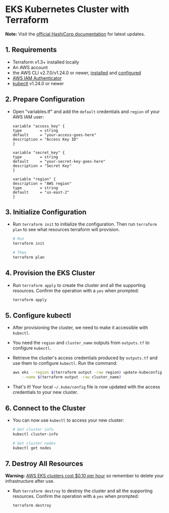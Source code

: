 # EKS Kubernetes Cluster with Terraform

**Note:** Visit the [official HashiCorp documentation](https://developer.hashicorp.com/terraform/tutorials/kubernetes/eks) for latest updates.

## 1. Requirements

* Terraform v1.3+ installed locally
* An AWS account
* the AWS CLI v2.7.0/v1.24.0 or newer, [installed](https://docs.aws.amazon.com/cli/latest/userguide/getting-started-install.html) and [configured](https://docs.aws.amazon.com/cli/latest/userguide/cli-chap-configure.html)
* [AWS IAM Authenticator](https://docs.aws.amazon.com/eks/latest/userguide/install-aws-iam-authenticator.html)
* [kubectl](https://kubernetes.io/docs/tasks/tools/) v1.24.0 or newer


## 2. Prepare Configuration

* Open "variables.tf" and add the `default` credentials and `region` of your AWS IAM user:

    ```hcl
    variable "access_key" {
    type        = string
    default     = "your-access-goes-here"
    description = "Access Key ID"
    }

    variable "secret_key" {
    type        = string
    default     = "your-secret-key-goes-here"
    description = "Secret Key"
    }

    variable "region" {
    description = "AWS region"
    type        = string
    default     = "us-east-2"
    }
    ```

## 3. Initialize Configuration

* Run `terraform init` to initialize the configuration. Then run `terraform plan` to see what resources terraform will provision.

    ```bash
    # Run
    terraform init

    # Then
    terraform plan
    ```

## 4. Provision the EKS Cluster

* Run `terraform apply` to create the cluster and all the supporting resources. Confirm the operation with a `yes` when prompted:

    ```bash
    terraform apply
    ```

## 5. Configure kubectl

* After provisioning the cluster, we need to make it accessible with `kubectl`.
* You need the `region` and `cluster_name` outputs from `outputs.tf` to configure `kubectl`. 

* Retrieve the cluster's access credentials produced by `outputs.tf` and use them to configure `kubectl`. Run the command:

    ```bash
    aws eks --region $(terraform output -raw region) update-kubeconfig \
        --name $(terraform output -raw cluster_name)
    ```
* That's it! Your local `~/.kube/config` file is now updated with the access credentials to your new cluster.


## 6. Connect to the Cluster

* You can now use `kubectl` to access your new cluster:

    ```bash
    # Get cluster info
    kubectl cluster-info

    # Get cluster nodes
    kubectl get nodes
    ```

## 7. Destroy All Resources

**Warning:** [AWS EKS clusters cost $0.10 per hour](https://aws.amazon.com/eks/pricing/) so remember to delete your infrastructure after use.


* Run `terraform destroy` to destroy the cluster and all the supporting resources. Confirm the operation with a `yes` when prompted:

    ```bash
    terraform destroy
    ```